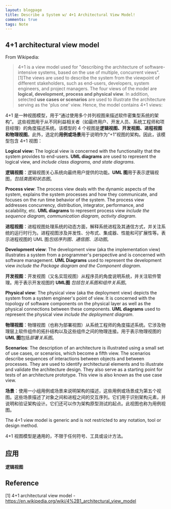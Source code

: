 ```yaml
---
layout: blogpage
title: Describe a System w/ 4+1 Architectural View Model!
comments: true
tags: Note
---
```


## 4+1 architectural view model

From Wikipedia:

> 4+1 is a view model used for "describing the architecture of software-intensive systems, based on the use of multiple, concurrent views".[1]The views are used to describe the system from the viewpoint of different stakeholders, such as end-users, developers, system engineers, and project managers. The four views of the model are **logical, development, process and physical view**. In addition, selected **use cases or scenarios** are used to illustrate the architecture serving as the 'plus one' view. Hence, the model contains 4+1 views:

4+1 是一种视图模型，用于“通过使用多个并列视图来描述软件密集型系统的架构”。 这些视图用于从不同利益相关者（如最终用户、开发人员、系统工程师和项目经理）的角度描述系统。该模型的 4 个视图是**逻辑视图、开发视图、进程视图和物理视图**。此外，选定的**用例或场景**用于说明作为“+1”视图的架构。因此，该模型包含 4+1 视图： 


**Logical view:** The logical view is concerned with the functionality that the system provides to end-users. **UML diagrams** are used to represent the logical view, and *include class diagrams, and state diagrams*.

**逻辑视图**：逻辑视图关心系统向最终用户提供的功能。**UML 图**用于表示逻辑视图，*包括类图和状态图*。 


**Process view**: The process view deals with the dynamic aspects of the system, explains the system processes and how they communicate, and focuses on the run time behavior of the system. The process view addresses concurrency, distribution, integrator, performance, and scalability, etc. **UML diagrams** to represent process view *include the sequence diagram, communication diagram, activity diagram.*

**进程视图**：进程视图处理系统的动态方面，解释系统进程及其通信方式，并关注系统的运行时行为。进程视图涉及并发性、分布式、集成器、性能和可扩展性等。表示进程视图的 UML 图*包括序列图、通信图、活动图*。


**Development view**: The development view (aka the implementation view) illustrates a system from a programmer's perspective and is concerned with software management. **UML Diagrams** used to represent the development view *include the Package diagram and the Component diagram*.

**开发视图**：开发视图（又名实现视图）从程序员的角度说明系统，并关注软件管理。用于表示开发视图的 **UML图** *包括包关系图和组件关系图*。 


**Physical view**: The physical view (aka the deployment view) depicts the system from a system engineer's point of view. It is concerned with the topology of software components on the physical layer as well as the physical connections between these components. **UML diagrams** used to represent the physical view *include the deployment diagram*.

**物理视图**：物理视图（也称为部署视图）从系统工程师的角度描述系统。它涉及物理层上软件组件的拓扑结构以及这些组件之间的物理连接。用于表示物理视图的 **UML 图**包括*部署关系图*。 


**Scenarios**: The description of an architecture is illustrated using a small set of use cases, or scenarios, which become a fifth view. The scenarios describe sequences of interactions between objects and between processes. They are used to identify architectural elements and to illustrate and validate the architecture design. They also serve as a starting point for tests of an architecture prototype. This view is also known as the use case view.

**场景**：使用一小组用例或场景来说明架构的描述，这些用例或场景成为第五个视图。这些场景描述了对象之间和进程之间的交互序列。它们用于识别架构元素，并说明和验证架构设计。它们还可以作为架构原型测试的起点。此视图也称为用例视图。


The 4+1 view model is generic and is not restricted to any notation, tool or design method.

4+1 视图模型是通用的，不限于任何符号、工具或设计方法。

## 应用


**逻辑视图**

## Reference

[1] 4+1 architectural view model - https://en.wikipedia.org/wiki/4%2B1_architectural_view_model
